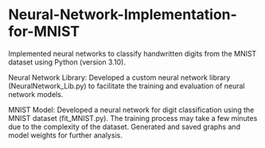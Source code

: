 # Neural-Network-Implementation-for-MNIST
Implemented neural networks to classify handwritten digits from the MNIST dataset using Python (version 3.10).

 Neural Network Library: Developed a custom neural network library (NeuralNetwork_Lib.py) to facilitate the training and evaluation of neural network models.

MNIST Model:
        Developed a neural network for digit classification using the MNIST dataset (fit_MNIST.py).
        The training process may take a few minutes due to the complexity of the dataset.
        Generated and saved graphs and model weights for further analysis.
